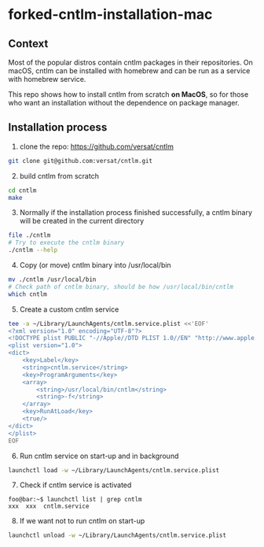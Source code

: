 # forked-cntlm-installation-mac

## Context
Most of the popular distros contain cntlm packages in their repositories. On macOS, cntlm can be installed with homebrew and can be run as a service with homebrew service.

This repo shows how to install cntlm from scratch **on MacOS**, so for those who want an installation without the dependence on package manager.

## Installation process

1. clone the repo: https://github.com/versat/cntlm
```bash
git clone git@github.com:versat/cntlm.git
```

2. build cntlm from scratch
```bash
cd cntlm
make
```

3. Normally if the installation process finished successfully, a cntlm binary will be created in the current directory
```bash
file ./cntlm
# Try to execute the cntlm binary
./cntlm --help
```

4. Copy (or move) cntlm binary into /usr/local/bin
```bash
mv ./cntlm /usr/local/bin
# Check path of cntlm binary, should be how /usr/local/bin/cntlm
which cntlm
```

5. Create a custom cntlm service
```bash
tee -a ~/Library/LaunchAgents/cntlm.service.plist <<'EOF'
<?xml version="1.0" encoding="UTF-8"?>
<!DOCTYPE plist PUBLIC "-//Apple//DTD PLIST 1.0//EN" "http://www.apple.com/DTDs/PropertyList-1.0.dtd">
<plist version="1.0">
<dict>
	<key>Label</key>
	<string>cntlm.service</string>
	<key>ProgramArguments</key>
	<array>
		<string>/usr/local/bin/cntlm</string>
		<string>-f</string>
	</array>
	<key>RunAtLoad</key>
	<true/>
</dict>
</plist>
EOF
```

6. Run cntlm service on start-up and in background
```bash
launchctl load -w ~/Library/LaunchAgents/cntlm.service.plist
```

7. Check if cntlm service is activated
```console
foo@bar:~$ launchctl list | grep cntlm
xxx  xxx  cntlm.service 
```

8. If we want not to run cntlm on start-up
```sh
launchctl unload -w ~/Library/LaunchAgents/cntlm.service.plist
```
